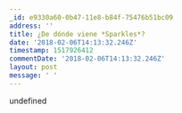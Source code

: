 ```yaml
---
_id: e9330a60-0b47-11e8-b84f-75476b51bc09
address: ''
title: ¿De dónde viene *Sparkles*?
date: '2018-02-06T14:13:32.246Z'
timestamp: 1517926412
commentDate: '2018-02-06T14:13:32.246Z'
layout: post
message: ' '
---
```

undefined
